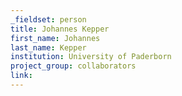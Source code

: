```yaml
---
_fieldset: person
title: Johannes Kepper
first_name: Johannes
last_name: Kepper
institution: University of Paderborn
project_group: collaborators
link: 
---
```

